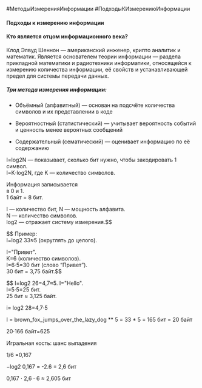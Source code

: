 #МетодыИзмеренияИнформации #ПодходыКИзмерениюИнформации 
#### **Подходы к измерению информации**

#### Кто является отцом информационного века?

Клод Элвуд Шеннон — американский инженер, крипто аналитик и математик. Является основателем теории информации — раздела прикладной математики и радиотехники информатики, относящейся к измерению количества информации, её свойств и устанавливающей предел для системы передачи данных.

##### Три метода измерения информации:

- Объёмный (алфавитный) — основан на подсчёте количества символов и их представлении в коде

- Вероятностный (статистический) — учитывает вероятность событий и ценность менее вероятных сообщений

- Содержательный (сематический) — оценивает информацию по её содержанию

I=log2​N — показывает, сколько бит нужно, чтобы закодировать 1 символ.  
I=K⋅log2​N, где K — количество символов. 


 Информация записывается  
в 0 и 1.  
1 байт = 8 бит.

I — количество бит, N — мощность алфавита.  
N — количество символов.  
log2​ — отражает систему измерения.$$

$$ Пример:  
I=log2​ 33≈5 (округлять до целого).

  I="Привет".  
K=6 (количество символов).  
I=6⋅5=30 бит (слово “Привет”).  
30 бит = 3,75 байт.$$

$$ I=log2​ 26=4,7≈5. 
I="Hello".  
I=5⋅5=25 бит.  
25 бит ≈ 3,125 байт.  

i= log2 28=4,7⋅5

I = brown_fox_jumps_over_the_lazy_dog ** 5 = 33 * 5 = 165 бит = 20 байт

20⋅166 байт=625

Игральная кость: шанс выпадения  

​1/6 =0,167

−log2 0,167 = -2.6 = 2,6 бит

0,167 ⋅ 2,6 ⋅ 6 ≈ 2,605 бит